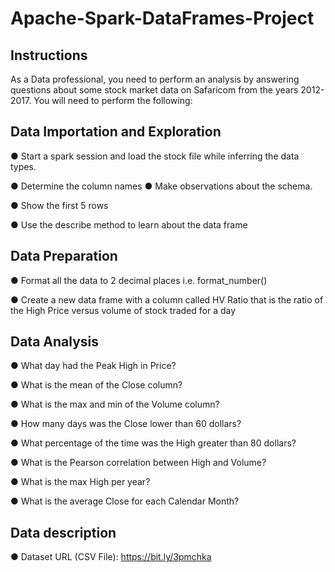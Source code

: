 # Apache-Spark-DataFrames-Project

## Instructions 

As a Data professional, you need to perform an analysis by answering questions about some stock market data on Safaricom from the years 2012-2017. You will need to perform the following: 

## Data Importation and Exploration 

● Start a spark session and load the stock file while inferring the data types.

● Determine the column names ● Make observations about the schema.

● Show the first 5 rows 

● Use the describe method to learn about the data frame 

## Data Preparation 

● Format all the data to 2 decimal places i.e. format_number() 

● Create a new data frame with a column called HV Ratio that is the ratio of the High Price versus volume of stock traded for a day

## Data Analysis

● What day had the Peak High in Price? 

● What is the mean of the Close column?

● What is the max and min of the Volume column?

● How many days was the Close lower than 60 dollars?

● What percentage of the time was the High greater than 80 dollars?

● What is the Pearson correlation between High and Volume? 

● What is the max High per year? 

● What is the average Close for each Calendar Month? 

## Data description 

● Dataset URL (CSV File): https://bit.ly/3pmchka
